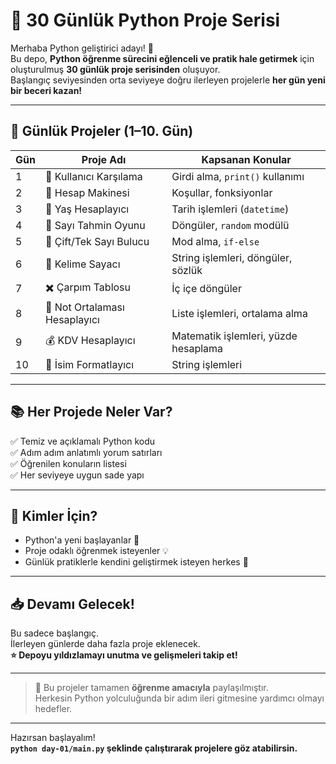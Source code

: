 # 🚀 30 Günlük Python Proje Serisi

Merhaba Python geliştirici adayı! 🐍  
Bu depo, **Python öğrenme sürecini eğlenceli ve pratik hale getirmek** için oluşturulmuş **30 günlük proje serisinden** oluşuyor.  
Başlangıç seviyesinden orta seviyeye doğru ilerleyen projelerle **her gün yeni bir beceri kazan!**

---

## 📆 Günlük Projeler (1–10. Gün)

| Gün | Proje Adı                        | Kapsanan Konular                     |
|-----|----------------------------------|--------------------------------------|
| 1   | 👋 Kullanıcı Karşılama           | Girdi alma, `print()` kullanımı     |
| 2   | 🧮 Hesap Makinesi                | Koşullar, fonksiyonlar               |
| 3   | 🎂 Yaş Hesaplayıcı               | Tarih işlemleri (`datetime`)        |
| 4   | 🎯 Sayı Tahmin Oyunu            | Döngüler, `random` modülü           |
| 5   | 🔢 Çift/Tek Sayı Bulucu         | Mod alma, `if-else`                 |
| 6   | 📘 Kelime Sayacı                | String işlemleri, döngüler, sözlük  |
| 7   | ✖️ Çarpım Tablosu               | İç içe döngüler                     |
| 8   | 📝 Not Ortalaması Hesaplayıcı  | Liste işlemleri, ortalama alma      |
| 9   | 💰 KDV Hesaplayıcı              | Matematik işlemleri, yüzde hesaplama|
| 10  | 🧼 İsim Formatlayıcı            | String işlemleri                    |

---

## 📚 Her Projede Neler Var?

✅ Temiz ve açıklamalı Python kodu  
✅ Adım adım anlatımlı yorum satırları  
✅ Öğrenilen konuların listesi  
✅ Her seviyeye uygun sade yapı  

---

## 🧠 Kimler İçin?

- Python'a yeni başlayanlar 👶  
- Proje odaklı öğrenmek isteyenler 💡  
- Günlük pratiklerle kendini geliştirmek isteyen herkes 💪  

---

## 📥 Devamı Gelecek!

Bu sadece başlangıç.  
İlerleyen günlerde daha fazla proje eklenecek.  
**⭐ Depoyu yıldızlamayı unutma ve gelişmeleri takip et!**

---

> 📢 Bu projeler tamamen **öğrenme amacıyla** paylaşılmıştır.  
> Herkesin Python yolculuğunda bir adım ileri gitmesine yardımcı olmayı hedefler.

---

Hazırsan başlayalım!  
**`python day-01/main.py` şeklinde çalıştırarak projelere göz atabilirsin.**
